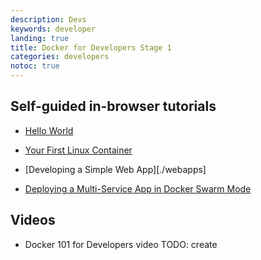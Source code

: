 ```yaml
---
description: Devs
keywords: developer
landing: true
title: Docker for Developers Stage 1
categories: developers
notoc: true
---
```


## Self-guided in-browser tutorials

  * [Hello World](./hello)

  * [Your First Linux Container](./alpine)

  * [Developing a Simple Web App][./webapps]

  * [Deploying a Multi-Service App in Docker Swarm Mode](./swarm-stack-intro)


## Videos

  * Docker 101 for Developers video TODO: create
